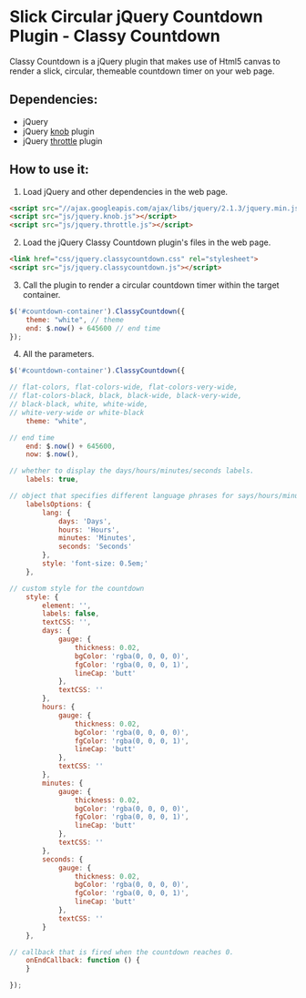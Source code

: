 # Slick Circular jQuery Countdown Plugin - Classy Countdown

Classy Countdown is a jQuery plugin that makes use of Html5 canvas to render a slick, circular, themeable countdown timer on your web page.

## Dependencies:

- jQuery
- jQuery [knob](https://github.com/aterrien/jQuery-Knob) plugin
- jQuery [throttle](https://github.com/cowboy/jquery-throttle-debounce) plugin

## How to use it:

1. Load jQuery and other dependencies in the web page.

```html
<script src="//ajax.googleapis.com/ajax/libs/jquery/2.1.3/jquery.min.js"></script>
<script src="js/jquery.knob.js"></script>
<script src="js/jquery.throttle.js"></script>
```

2. Load the jQuery Classy Countdown plugin's files in the web page.

```html
<link href="css/jquery.classycountdown.css" rel="stylesheet">
<script src="js/jquery.classycountdown.js"></script>
```

3. Call the plugin to render a circular countdown timer within the target container.

```javascript
$('#countdown-container').ClassyCountdown({
    theme: "white", // theme
    end: $.now() + 645600 // end time
});
```

4. All the parameters.

```javascript
$('#countdown-container').ClassyCountdown({

// flat-colors, flat-colors-wide, flat-colors-very-wide, 
// flat-colors-black, black, black-wide, black-very-wide, 
// black-black, white, white-wide, 
// white-very-wide or white-black
    theme: "white",

// end time
    end: $.now() + 645600,
    now: $.now(),

// whether to display the days/hours/minutes/seconds labels.
    labels: true,

// object that specifies different language phrases for says/hours/minutes/seconds as well as specific CSS styles.
    labelsOptions: {
        lang: {
            days: 'Days',
            hours: 'Hours',
            minutes: 'Minutes',
            seconds: 'Seconds'
        },
        style: 'font-size: 0.5em;'
    },

// custom style for the countdown
    style: {
        element: '',
        labels: false,
        textCSS: '',
        days: {
            gauge: {
                thickness: 0.02,
                bgColor: 'rgba(0, 0, 0, 0)',
                fgColor: 'rgba(0, 0, 0, 1)',
                lineCap: 'butt'
            },
            textCSS: ''
        },
        hours: {
            gauge: {
                thickness: 0.02,
                bgColor: 'rgba(0, 0, 0, 0)',
                fgColor: 'rgba(0, 0, 0, 1)',
                lineCap: 'butt'
            },
            textCSS: ''
        },
        minutes: {
            gauge: {
                thickness: 0.02,
                bgColor: 'rgba(0, 0, 0, 0)',
                fgColor: 'rgba(0, 0, 0, 1)',
                lineCap: 'butt'
            },
            textCSS: ''
        },
        seconds: {
            gauge: {
                thickness: 0.02,
                bgColor: 'rgba(0, 0, 0, 0)',
                fgColor: 'rgba(0, 0, 0, 1)',
                lineCap: 'butt'
            },
            textCSS: ''
        }
    },

// callback that is fired when the countdown reaches 0.
    onEndCallback: function () {
    }

});
```
